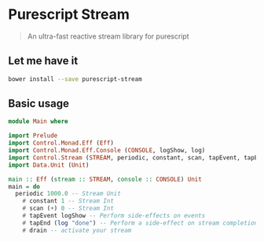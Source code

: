 # Purescript Stream

> An ultra-fast reactive stream library for purescript

## Let me have it
```sh
bower install --save purescript-stream
```

## Basic usage
```purescript
module Main where

import Prelude
import Control.Monad.Eff (Eff)
import Control.Monad.Eff.Console (CONSOLE, logShow, log)
import Control.Stream (STREAM, periodic, constant, scan, tapEvent, tapEnd, drain)
import Data.Unit (Unit)

main :: Eff (stream :: STREAM, console :: CONSOLE) Unit
main = do
  periodic 1000.0 -- Stream Unit
    # constant 1 -- Stream Int
    # scan (+) 0 -- Stream Int
    # tapEvent logShow -- Perform side-effects on events
    # tapEnd (log "done") -- Perform a side-effect on stream completion
    # drain -- activate your stream
```